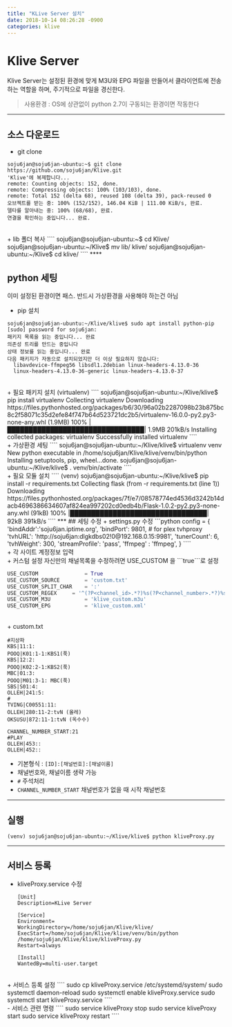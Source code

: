 ```yaml
---
title: "KLive Server 설치"
date: 2018-10-14 08:26:28 -0900
categories: klive
---
```


# Klive Server
Klive Server는 설정된 환경에 맞게 M3U와 EPG 파일을 만들어서 클라이언트에 전송하는 역할을 하며, 주기적으로 파일을 경신한다.
> 사용환경 : OS에 상관없이 python 2.7이 구동되는 환경이면 작동한다

***
## 소스 다운로드
 + git clone
````
soju6jan@soju6jan-ubuntu:~$ git clone https://github.com/soju6jan/Klive.git
'Klive'에 복제합니다...
remote: Counting objects: 152, done.
remote: Compressing objects: 100% (103/103), done.
remote: Total 152 (delta 68), reused 108 (delta 39), pack-reused 0
오브젝트를 받는 중: 100% (152/152), 146.04 KiB | 111.00 KiB/s, 완료.
델타를 알아내는 중: 100% (68/68), 완료.
연결을 확인하는 중입니다... 완료.
````
<br>
 + lib 폴더 복사
````
soju6jan@soju6jan-ubuntu:~$ cd Klive/
soju6jan@soju6jan-ubuntu:~/Klive$ mv lib/ klive/
soju6jan@soju6jan-ubuntu:~/Klive$ cd klive/
````
****

## python 세팅
 이미 설정된 환경이면 패스. 반드시 가상환경을 사용해야 하는건 아님
 + pip 설치
````
soju6jan@soju6jan-ubuntu:~/Klive/klive$ sudo apt install python-pip
[sudo] password for soju6jan:
패키지 목록을 읽는 중입니다... 완료
의존성 트리를 만드는 중입니다
상태 정보를 읽는 중입니다... 완료
다음 패키지가 자동으로 설치되었지만 더 이상 필요하지 않습니다:
  libavdevice-ffmpeg56 libsdl1.2debian linux-headers-4.13.0-36
  linux-headers-4.13.0-36-generic linux-headers-4.13.0-37
````
<br>
 + 필요 패키지 설치 (virtualenv)
````
soju6jan@soju6jan-ubuntu:~/Klive/klive$ pip install virtualenv
Collecting virtualenv
  Downloading https://files.pythonhosted.org/packages/b6/30/96a02b2287098b23b875bc8c2f58071c35d2efe84f747b64d523721dc2b5/virtualenv-16.0.0-py2.py3-none-any.whl (1.9MB)
    100% |████████████████████████████████| 1.9MB 201kB/s
Installing collected packages: virtualenv
Successfully installed virtualenv
````
<br>
 + 가상환경 세팅
````
soju6jan@soju6jan-ubuntu:~/Klive/klive$ virtualenv venv
New python executable in /home/soju6jan/Klive/klive/venv/bin/python
Installing setuptools, pip, wheel...done.
soju6jan@soju6jan-ubuntu:~/Klive/klive$ . venv/bin/activate
````
<br>
 + 필요 모듈 설치
````
(venv) soju6jan@soju6jan-ubuntu:~/Klive/klive$ pip install -r requirements.txt
Collecting flask (from -r requirements.txt (line 1))
  Downloading https://files.pythonhosted.org/packages/7f/e7/08578774ed4536d3242b14dacb4696386634607af824ea997202cd0edb4b/Flask-1.0.2-py2.py3-none-any.whl (91kB)
    100% |████████████████████████████████| 92kB 391kB/s
````
***
## 세팅 수정
 + settings.py 수정
```python
config = {
	'bindAddr':'soju6jan.iptime.org',
    'bindPort': 9801,
	# for plex tvhproxy
    'tvhURL': 'http://soju6jan:dlgkdbs02!0@192.168.0.15:9981',
    'tunerCount': 6,
    'tvhWeight': 300,
    'streamProfile': 'pass',
    'ffmpeg' : 'ffmpeg',
}
````
<br>
 + 각 사이트 계정정보 입력
<br>
 + 커스텀 설정
   자신만의 채널목록을 수정하려면 USE_CUSTOM 을 ```true```로 설정

   ````python
   USE_CUSTOM				= True
   USE_CUSTOM_SOURCE		= 'custom.txt'
   USE_CUSTOM_SPLIT_CHAR	= ':'
   USE_CUSTOM_REGEX		= '^(?P<channel_id>.*?)%s(?P<channel_number>.*?)%s(?P<channel_name>.*?)$' % (USE_CUSTOM_SPLIT_CHAR, USE_CUSTOM_SPLIT_CHAR)
   USE_CUSTOM_M3U			= 'klive_custom.m3u'
   USE_CUSTOM_EPG			= 'klive_custom.xml'
   ````
<br>
 + custom.txt

 ````
 #지상파
 KBS|11:1:
 POOQ|K01:1-1:KBS1(푹)
 KBS|12:2:
 POOQ|K02:2-1:KBS2(푹)
 MBC|01:3:
 POOQ|M01:3-1: MBC(푹)
 SBS|S01:4:
 OLLEH|241:5:
 #
 TVING|C00551:11:
 OLLEH|280:11-2:tvN (올레)
 OKSUSU|872:11-1:tvN (옥수수)

 CHANNEL_NUMBER_START:21
 #PLAY
 OLLEH|453::
 OLLEH|452::
 ````

  + 기본형식 : ```[ID]:[채널번호]:[채널이름]```
  + 채널번호와, 채널이름 생략 가능
  + ```#``` 주석처리
  + ```CHANNEL_NUMBER_START``` 채널번호가 없을 때 시작 채널번호

***
## 실행
````
(venv) soju6jan@soju6jan-ubuntu:~/Klive/klive$ python kliveProxy.py
````
***
## 서비스 등록
+ kliveProxy.service 수정

  ````
  [Unit]
  Description=KLive Server

  [Service]
  Environment=
  WorkingDirectory=/home/soju6jan/Klive/klive/
  ExecStart=/home/soju6jan/Klive/klive/venv/bin/python /home/soju6jan/Klive/klive/kliveProxy.py
  Restart=always

  [Install]
  WantedBy=multi-user.target
  ````
<br>
+ 서비스 등록 설정
  ````
  sudo cp kliveProxy.service /etc/systemd/system/
  sudo systemctl daemon-reload
  sudo systemctl enable kliveProxy.service
  sudo systemctl start kliveProxy.service
  ````
<br>
- 서비스 관련 명령
  ````
  sudo service kliveProxy stop
  sudo service kliveProxy start
  sudo service kliveProxy restart
  ````
